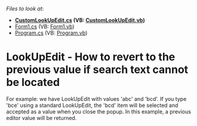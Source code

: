 <!-- default file list -->
*Files to look at*:

* **[CustomLookUpEdit.cs](./CS/CustomLookUpEdit.cs) (VB: [CustomLookUpEdit.vb](./VB/CustomLookUpEdit.vb))**
* [Form1.cs](./CS/Form1.cs) (VB: [Form1.vb](./VB/Form1.vb))
* [Program.cs](./CS/Program.cs) (VB: [Program.vb](./VB/Program.vb))
<!-- default file list end -->
# LookUpEdit - How to revert to the previous value if search text cannot be located


For example: we have LookUpEdit with values 'abc' and 'bcd'. If you type 'bce' using a standard LookUpEdit, the 'bcd' item will be selected and accepted as a value when you close the popup. In this example, a previous editor value will be returned.

<br/>



